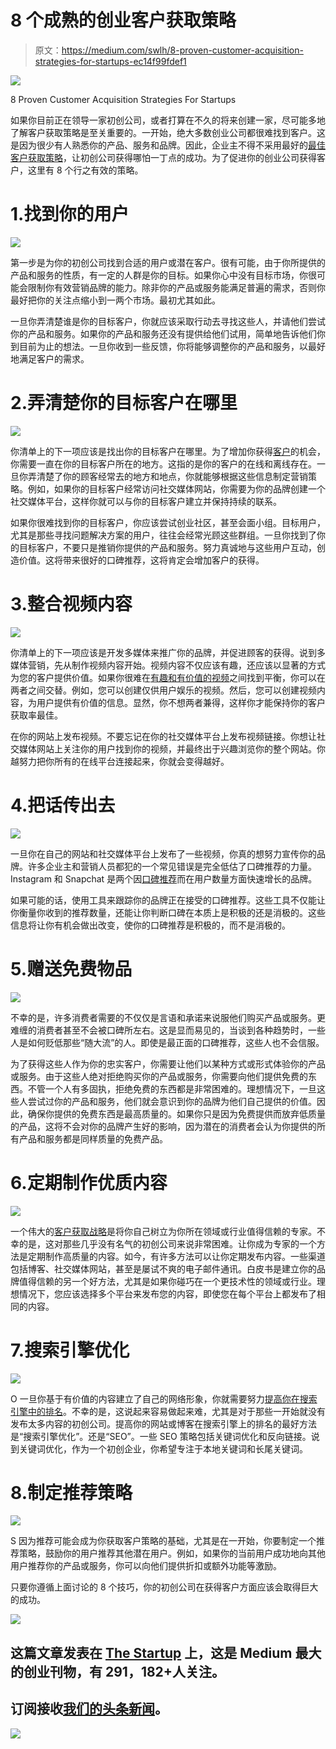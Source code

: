 # 8 个成熟的创业客户获取策略

> 原文：<https://medium.com/swlh/8-proven-customer-acquisition-strategies-for-startups-ec14f99fdef1>

![](img/e89fdbd0f44364f49fbd74f2b0838305.png)

8 Proven Customer Acquisition Strategies For Startups

如果你目前正在领导一家初创公司，或者打算在不久的将来创建一家，尽可能多地了解客户获取策略是至关重要的。一开始，绝大多数创业公司都很难找到客户。这是因为很少有人熟悉你的产品、服务和品牌。因此，企业主不得不采用最好的[最佳客户获取策略](https://www.datadab.com)，让初创公司获得哪怕一丁点的成功。为了促进你的创业公司获得客户，这里有 8 个行之有效的策略。

# 1.找到你的用户

![](img/c44d6095f234f4c10dc239f38ac442c4.png)

第一步是为你的初创公司找到合适的用户或潜在客户。很有可能，由于你所提供的产品和服务的性质，有一定的人群是你的目标。如果你心中没有目标市场，你很可能会限制你有效营销品牌的能力。除非你的产品或服务能满足普遍的需求，否则你最好把你的关注点缩小到一两个市场。最初尤其如此。

一旦你弄清楚谁是你的目标客户，你就应该采取行动去寻找这些人，并请他们尝试你的产品和服务。如果你的产品和服务还没有提供给他们试用，简单地告诉他们你到目前为止的想法。一旦你收到一些反馈，你将能够调整你的产品和服务，以最好地满足客户的需求。

# 2.弄清楚你的目标客户在哪里

![](img/6418def1c5a861c05493439dee4d806c.png)

你清单上的下一项应该是找出你的目标客户在哪里。为了增加你获得[客户](https://www.datadab.com)的机会，你需要一直在你的目标客户所在的地方。这指的是你的客户的在线和离线存在。一旦你弄清楚了你的顾客经常去的地方和地点，你就能够根据这些信息制定营销策略。例如，如果你的目标客户经常访问社交媒体网站，你需要为你的品牌创建一个社交媒体平台，这样你就可以与你的目标客户建立并保持持续的联系。

如果你很难找到你的目标客户，你应该尝试创业社区，甚至会面小组。目标用户，尤其是那些寻找问题解决方案的用户，往往会经常光顾这些群组。一旦你找到了你的目标客户，不要只是推销你提供的产品和服务。努力真诚地与这些用户互动，创造价值。这将带来很好的口碑推荐，这将肯定会增加客户的获得。

# 3.整合视频内容

![](img/7c66f98eef9288a2df60519ce928bc29.png)

你清单上的下一项应该是开发多媒体来推广你的品牌，并促进顾客的获得。说到多媒体营销，先从制作视频内容开始。视频内容不仅应该有趣，还应该以显著的方式为您的客户提供价值。如果你很难在[有趣和有价值的视频](https://www.datadab.com)之间找到平衡，你可以在两者之间交替。例如，您可以创建仅供用户娱乐的视频。然后，您可以创建视频内容，为用户提供有价值的信息。显然，你不想两者兼得，这样你才能保持你的客户获取率最佳。

在你的网站上发布视频。不要忘记在你的社交媒体平台上发布视频链接。你想让社交媒体网站上关注你的用户找到你的视频，并最终出于兴趣浏览你的整个网站。你越努力把你所有的在线平台连接起来，你就会变得越好。

# 4.把话传出去

![](img/9651d1aabccca49dbd846f1601714fce.png)

一旦你在自己的网站和社交媒体平台上发布了一些视频，你真的想努力宣传你的品牌。许多企业主和营销人员都犯的一个常见错误是完全低估了口碑推荐的力量。Instagram 和 Snapchat 是两个因[口碑推荐](https://www.datadab.com)而在用户数量方面快速增长的品牌。

如果可能的话，使用工具来跟踪你的品牌正在接受的口碑推荐。这些工具不仅能让你衡量你收到的推荐数量，还能让你判断口碑在本质上是积极的还是消极的。这些信息将让你有机会做出改变，使你的口碑推荐是积极的，而不是消极的。

# 5.赠送免费物品

![](img/c1b1b78b4bdacb9c78d05bb32e9a7216.png)

不幸的是，许多消费者需要的不仅仅是言语和承诺来说服他们购买产品或服务。更难缠的消费者甚至不会被口碑所左右。这是显而易见的，当谈到各种趋势时，一些人是如何贬低那些“随大流”的人。即使是最正面的口碑推荐，这些人也不会信服。

为了获得这些人作为你的忠实客户，你需要让他们以某种方式或形式体验你的产品或服务。由于这些人绝对拒绝购买你的产品或服务，你需要向他们提供免费的东西。不管一个人有多固执，拒绝免费的东西都是非常困难的。理想情况下，一旦这些人尝试过你的产品和服务，他们就会意识到你的品牌为他们自己提供的价值。因此，确保你提供的免费东西是最高质量的。如果你只是因为免费提供而放弃低质量的产品，这将不会对你的品牌产生好的影响，因为潜在的消费者会认为你提供的所有产品和服务都是同样质量的免费产品。

# 6.定期制作优质内容

![](img/62f565c0ec854ba2a0ce65402e0c4580.png)

一个伟大的[客户获取战略](https://www.datadab.com)是将你自己树立为你所在领域或行业值得信赖的专家。不幸的是，这对那些几乎没有名气的初创公司来说非常困难。让你成为专家的一个方法是定期制作高质量的内容。如今，有许多方法可以让你定期发布内容。一些渠道包括博客、社交媒体网站，甚至是屡试不爽的电子邮件通讯。白皮书是建立你的品牌值得信赖的另一个好方法，尤其是如果你碰巧在一个更技术性的领域或行业。理想情况下，您应该选择多个平台来发布您的内容，即使您在每个平台上都发布了相同的内容。

# 7.搜索引擎优化

![](img/025cdfd2cecf462f678e96b99b4ce91d.png)

O 一旦你基于有价值的内容建立了自己的网络形象，你就需要努力[提高你在搜索引擎中的排名](https://www.datadab.com)。不幸的是，这说起来容易做起来难，尤其是对于那些一开始就没有发布太多内容的初创公司。提高你的网站或博客在搜索引擎上的排名的最好方法是“搜索引擎优化”。还是“SEO”。一些 SEO 策略包括关键词优化和反向链接。说到关键词优化，作为一个初创企业，你希望专注于本地关键词和长尾关键词。

# 8.制定推荐策略

![](img/29953fa7bdf99b1183924ae3f338531a.png)

S 因为推荐可能会成为你获取客户策略的基础，尤其是在一开始，你要制定一个推荐策略，鼓励你的用户推荐其他潜在用户。例如，如果你的当前用户成功地向其他用户推荐你的产品或服务，你可以向他们提供折扣或额外功能等激励。

只要你遵循上面讨论的 8 个技巧，你的初创公司在获得客户方面应该会取得巨大的成功。

![](img/731acf26f5d44fdc58d99a6388fe935d.png)

## 这篇文章发表在 [The Startup](https://medium.com/swlh) 上，这是 Medium 最大的创业刊物，有 291，182+人关注。

## 订阅接收[我们的头条新闻](http://growthsupply.com/the-startup-newsletter/)。

![](img/731acf26f5d44fdc58d99a6388fe935d.png)